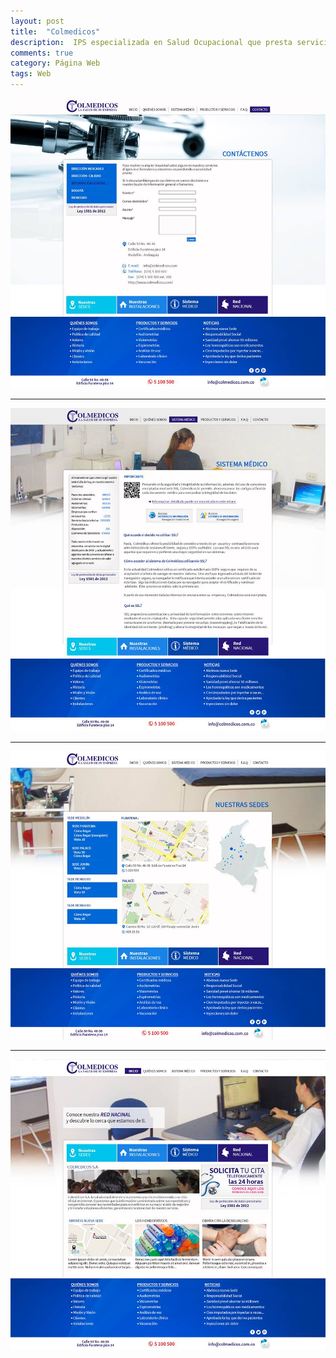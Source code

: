 ```yaml
---
layout: post
title:  "Colmedicos"
description:  IPS especializada en Salud Ocupacional que presta servicios en Medicina Preventiva y del Trabajo.
comments: true
category: Página Web
tags: Web
---
```

<img src="/public/imgs/proyectos/colmedicos.jpg" />
<hr>
<img src="/public/imgs/proyectos/colmedicos1.jpg" />
<hr>
<img src="/public/imgs/proyectos/colmedicos2.jpg" />
<hr>
<img src="/public/imgs/proyectos/colmedicos3.jpg" />
